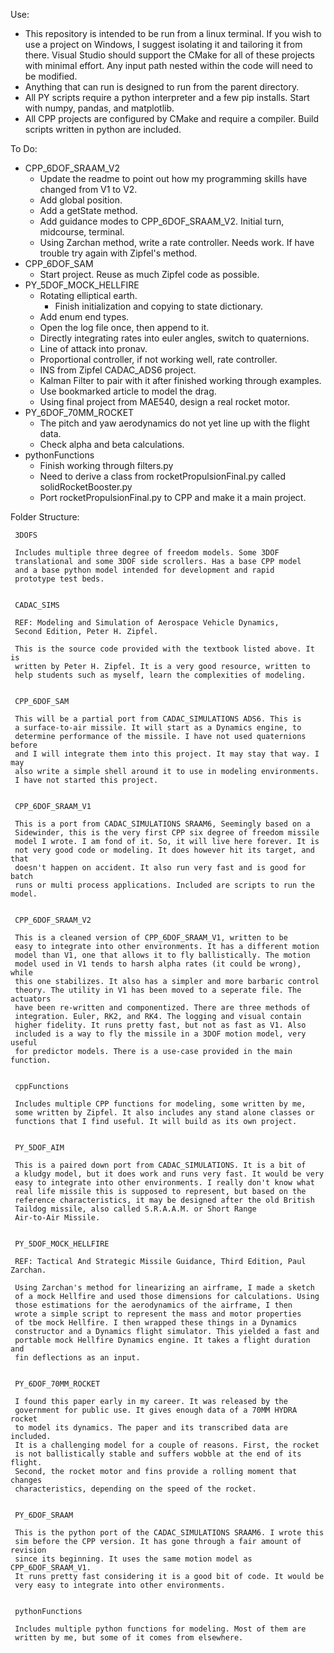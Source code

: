
Use:
- This repository is intended to be run from a linux terminal. If you wish
to use a project on Windows, I suggest isolating it and tailoring it
from there. Visual Studio should support the CMake for all of these
projects with minimal effort. Any input path nested within the code
will need to be modified.
- Anything that can run is designed to run from the parent directory.
- All PY scripts require a python interpreter and a few pip installs.
Start with numpy, pandas, and matplotlib.
- All CPP projects are configured by CMake and require a compiler.
Build scripts written in python are included.

To Do:
- CPP_6DOF_SRAAM_V2
     - Update the readme to point out how my
     programming skills have changed from V1 to V2.
     - Add global position.
     - Add a getState method.
     - Add guidance modes to CPP_6DOF_SRAAM_V2. Initial turn, midcourse, terminal.
     - Using Zarchan method, write a rate controller. Needs work. If have trouble
     try again with Zipfel's method.
- CPP_6DOF_SAM
     - Start project. Reuse as much Zipfel code as possible.
- PY_5DOF_MOCK_HELLFIRE
     - Rotating elliptical earth.
          - Finish initialization and copying to state dictionary.
     - Add enum end types.
     - Open the log file once, then append to it.
     - Directly integrating rates into euler angles, switch to quaternions.
     - Line of attack into pronav.
     - Proportional controller, if not working well, rate controller.
     - INS from Zipfel CADAC_ADS6 project.
     - Kalman Filter to pair with it after finished working through examples.
     - Use bookmarked article to model the drag.
     - Using final project from MAE540, design a real rocket motor.
- PY_6DOF_70MM_ROCKET
     - The pitch and yaw aerodynamics do not yet line up with the flight data.
     - Check alpha and beta calculations.
- pythonFunctions
     - Finish working through filters.py
     - Need to derive a class from rocketPropulsionFinal.py called
     solidRocketBooster.py
     - Port rocketPropulsionFinal.py to CPP and make it a main project.

Folder Structure:

     3DOFS

     Includes multiple three degree of freedom models. Some 3DOF
     translational and some 3DOF side scrollers. Has a base CPP model
     and a base python model intended for development and rapid
     prototype test beds.


     CADAC_SIMS

     REF: Modeling and Simulation of Aerospace Vehicle Dynamics,
     Second Edition, Peter H. Zipfel.

     This is the source code provided with the textbook listed above. It is
     written by Peter H. Zipfel. It is a very good resource, written to
     help students such as myself, learn the complexities of modeling.


     CPP_6DOF_SAM

     This will be a partial port from CADAC_SIMULATIONS ADS6. This is
     a surface-to-air missile. It will start as a Dynamics engine, to
     determine performance of the missile. I have not used quaternions before
     and I will integrate them into this project. It may stay that way. I may
     also write a simple shell around it to use in modeling environments.
     I have not started this project.


     CPP_6DOF_SRAAM_V1

     This is a port from CADAC_SIMULATIONS SRAAM6, Seemingly based on a
     Sidewinder, this is the very first CPP six degree of freedom missile
     model I wrote. I am fond of it. So, it will live here forever. It is
     not very good code or modeling. It does however hit its target, and that
     doesn't happen on accident. It also run very fast and is good for batch
     runs or multi process applications. Included are scripts to run the model.


     CPP_6DOF_SRAAM_V2

     This is a cleaned version of CPP_6DOF_SRAAM_V1, written to be
     easy to integrate into other environments. It has a different motion
     model than V1, one that allows it to fly ballistically. The motion
     model used in V1 tends to harsh alpha rates (it could be wrong), while
     this one stabilizes. It also has a simpler and more barbaric control
     theory. The utility in V1 has been moved to a seperate file. The actuators
     have been re-written and componentized. There are three methods of
     integration. Euler, RK2, and RK4. The logging and visual contain
     higher fidelity. It runs pretty fast, but not as fast as V1. Also
     included is a way to fly the missile in a 3DOF motion model, very useful
     for predictor models. There is a use-case provided in the main function.


     cppFunctions

     Includes multiple CPP functions for modeling, some written by me,
     some written by Zipfel. It also includes any stand alone classes or
     functions that I find useful. It will build as its own project.


     PY_5DOF_AIM

     This is a paired down port from CADAC_SIMULATIONS. It is a bit of
     a kludgy model, but it does work and runs very fast. It would be very
     easy to integrate into other environments. I really don't know what
     real life missile this is supposed to represent, but based on the
     reference characteristics, it may be designed after the old British
     Taildog missile, also called S.R.A.A.M. or Short Range
     Air-to-Air Missile. 


     PY_5DOF_MOCK_HELLFIRE

     REF: Tactical And Strategic Missile Guidance, Third Edition, Paul Zarchan.

     Using Zarchan's method for linearizing an airframe, I made a sketch
     of a mock Hellfire and used those dimensions for calculations. Using
     those estimations for the aerodynamics of the airframe, I then
     wrote a simple script to represent the mass and motor properties
     of tbe mock Hellfire. I then wrapped these things in a Dynamics
     constructor and a Dynamics flight simulator. This yielded a fast and
     portable mock Hellfire Dynamics engine. It takes a flight duration and 
     fin deflections as an input.


     PY_6DOF_70MM_ROCKET

     I found this paper early in my career. It was released by the
     government for public use. It gives enough data of a 70MM HYDRA rocket
     to model its dynamics. The paper and its transcribed data are included.
     It is a challenging model for a couple of reasons. First, the rocket
     is not ballistically stable and suffers wobble at the end of its flight.
     Second, the rocket motor and fins provide a rolling moment that changes
     characteristics, depending on the speed of the rocket.


     PY_6DOF_SRAAM

     This is the python port of the CADAC_SIMULATIONS SRAAM6. I wrote this
     sim before the CPP version. It has gone through a fair amount of revision
     since its beginning. It uses the same motion model as CPP_6DOF_SRAAM_V1.
     It runs pretty fast considering it is a good bit of code. It would be
     very easy to integrate into other environments.


     pythonFunctions

     Includes multiple python functions for modeling. Most of them are
     written by me, but some of it comes from elsewhere.






















